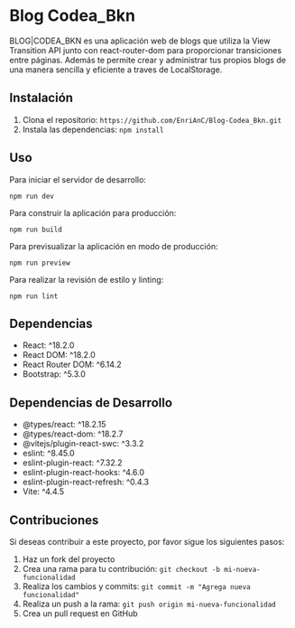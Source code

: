 # Blog Codea_Bkn

BLOG|CODEA_BKN es una aplicación web de blogs que utiliza la View Transition API junto con react-router-dom para proporcionar transiciones entre páginas. Además te permite crear y administrar tus propios blogs de una manera sencilla y eficiente a traves de LocalStorage.

## Instalación

1. Clona el repositorio: `https://github.com/EnriAnC/Blog-Codea_Bkn.git`
2. Instala las dependencias: `npm install`

## Uso

Para iniciar el servidor de desarrollo:

```
npm run dev
```

Para construir la aplicación para producción:

```
npm run build
```

Para previsualizar la aplicación en modo de producción:

```
npm run preview
```

Para realizar la revisión de estilo y linting:

```
npm run lint
```

## Dependencias

- React: ^18.2.0
- React DOM: ^18.2.0
- React Router DOM: ^6.14.2
- Bootstrap: ^5.3.0

## Dependencias de Desarrollo

- @types/react: ^18.2.15
- @types/react-dom: ^18.2.7
- @vitejs/plugin-react-swc: ^3.3.2
- eslint: ^8.45.0
- eslint-plugin-react: ^7.32.2
- eslint-plugin-react-hooks: ^4.6.0
- eslint-plugin-react-refresh: ^0.4.3
- Vite: ^4.4.5

## Contribuciones

Si deseas contribuir a este proyecto, por favor sigue los siguientes pasos:

1. Haz un fork del proyecto
2. Crea una rama para tu contribución: `git checkout -b mi-nueva-funcionalidad`
3. Realiza los cambios y commits: `git commit -m "Agrega nueva funcionalidad"`
4. Realiza un push a la rama: `git push origin mi-nueva-funcionalidad`
5. Crea un pull request en GitHub

